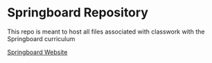# Springboard Repository

This repo is meant to host all files associated with classwork with the Springboard curriculum

[Springboard Website](https://www.springboard.com)

